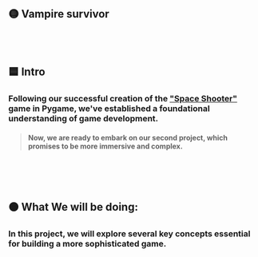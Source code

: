 ## 🟡 Vampire survivor

 <br>
 <br>


## 🟦 Intro

### Following our successful creation of the  ["Space Shooter"](https://github.com/nadiamariduena/python-intro-2024-privat/blob/master/z_PYgame/spaceship_game/RE_game-CODE_17_Debut-game_create_Sounds.md) game in Pygame, we've established a foundational understanding of game development.

> #### Now, we are ready to embark on our second project, which promises to be more immersive and complex.



<br>
<br>
<br>

## 🟠 What We will be doing:

### In this project, we will explore several key concepts essential for building a more sophisticated game.

